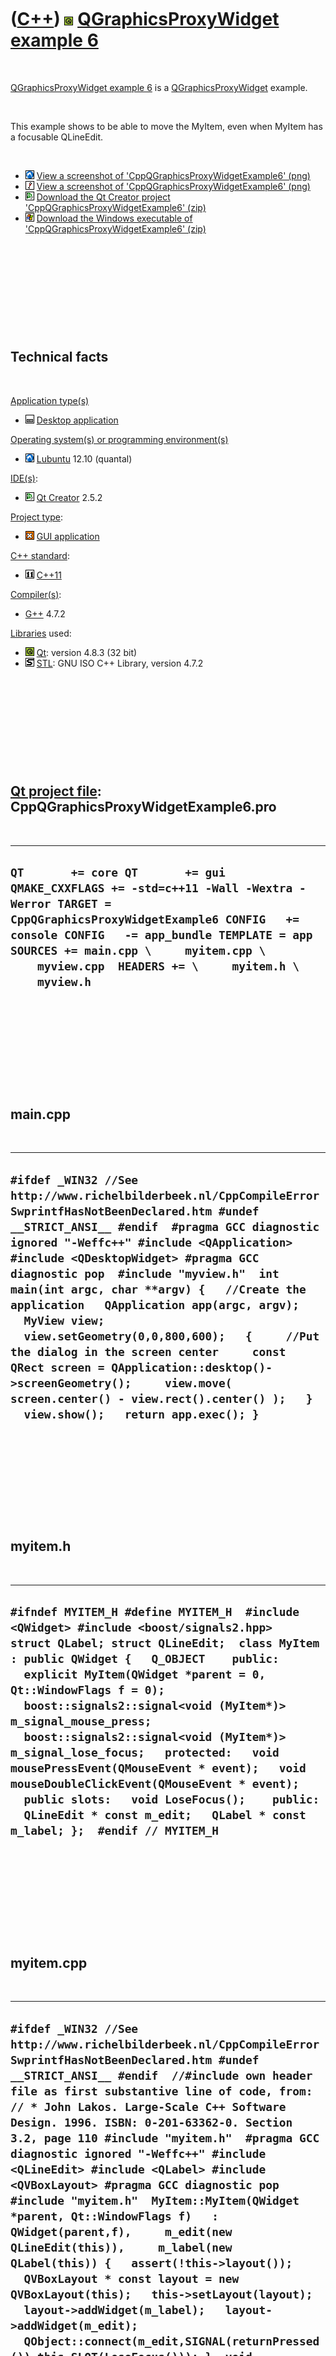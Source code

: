 



 

 

 

 

 

([C++](Cpp.htm)) ![Qt](PicQt.png) [QGraphicsProxyWidget example 6](CppQGraphicsProxyWidgetExample6.htm)
=======================================================================================================

 

[QGraphicsProxyWidget example 6](CppQGraphicsProxyWidgetExample6.htm) is
a [QGraphicsProxyWidget](CppQGraphicsProxyWidget.htm) example.

 

This example shows to be able to move the MyItem, even when MyItem has a
focusable QLineEdit.

 

-   ![Lubuntu](PicLubuntu.png) [View a screenshot of
    'CppQGraphicsProxyWidgetExample6' (png)](CppQGraphicsProxyWidgetExample6.png)
-   ![Wine](PicWine.png) [View a screenshot of
    'CppQGraphicsProxyWidgetExample6' (png)](CppQGraphicsProxyWidgetExample6Wine.png)
-   ![Qt Creator](PicQtCreator.png) [Download the Qt Creator project
    'CppQGraphicsProxyWidgetExample6' (zip)](CppQGraphicsProxyWidgetExample6.zip)
-   ![Windows](PicWindows.png) [Download the Windows executable of
    'CppQGraphicsProxyWidgetExample6' (zip)](CppQGraphicsProxyWidgetExample6Exe.zip)

 

 

 

 

 

Technical facts
---------------

 

[Application type(s)](CppApplication.htm)

-   ![Desktop](PicDesktop.png) [Desktop
    application](CppDesktopApplication.htm)

[Operating system(s) or programming environment(s)](CppOs.htm)

-   ![Lubuntu](PicLubuntu.png) [Lubuntu](CppLubuntu.htm) 12.10 (quantal)

[IDE(s)](CppIde.htm):

-   ![Qt Creator](PicQtCreator.png) [Qt Creator](CppQtCreator.htm) 2.5.2

[Project type](CppQtProjectType.htm):

-   ![GUI](PicGui.png) [GUI application](CppGuiApplication.htm)

[C++ standard](CppStandard.htm):

-   ![C++11](PicCpp11.png) [C++11](Cpp11.htm)

[Compiler(s)](CppCompiler.htm):

-   [G++](CppGpp.htm) 4.7.2

[Libraries](CppLibrary.htm) used:

-   ![Qt](PicQt.png) [Qt](CppQt.htm): version 4.8.3 (32 bit)
-   ![STL](PicStl.png) [STL](CppStl.htm): GNU ISO C++ Library, version
    4.7.2

 

 

 

 

 

[Qt project file](CppQtProjectFile.htm): CppQGraphicsProxyWidgetExample6.pro
----------------------------------------------------------------------------

 

  --------------------------------------------------------------------------------------------------------------------------------------------------------------------------------------------------------------------------------------------------------------------------------------------
  ` QT       += core QT       += gui QMAKE_CXXFLAGS += -std=c++11 -Wall -Wextra -Werror TARGET = CppQGraphicsProxyWidgetExample6 CONFIG   += console CONFIG   -= app_bundle TEMPLATE = app SOURCES += main.cpp \     myitem.cpp \     myview.cpp  HEADERS += \     myitem.h \     myview.h `
  --------------------------------------------------------------------------------------------------------------------------------------------------------------------------------------------------------------------------------------------------------------------------------------------

 

 

 

 

 

main.cpp
--------

 

  ----------------------------------------------------------------------------------------------------------------------------------------------------------------------------------------------------------------------------------------------------------------------------------------------------------------------------------------------------------------------------------------------------------------------------------------------------------------------------------------------------------------------------------------------------------------------------------------------------------------------------------------------------
  ` #ifdef _WIN32 //See http://www.richelbilderbeek.nl/CppCompileErrorSwprintfHasNotBeenDeclared.htm #undef __STRICT_ANSI__ #endif  #pragma GCC diagnostic ignored "-Weffc++" #include <QApplication> #include <QDesktopWidget> #pragma GCC diagnostic pop  #include "myview.h"  int main(int argc, char **argv) {   //Create the application   QApplication app(argc, argv);   MyView view;   view.setGeometry(0,0,800,600);   {     //Put the dialog in the screen center     const QRect screen = QApplication::desktop()->screenGeometry();     view.move( screen.center() - view.rect().center() );   }   view.show();   return app.exec(); } `
  ----------------------------------------------------------------------------------------------------------------------------------------------------------------------------------------------------------------------------------------------------------------------------------------------------------------------------------------------------------------------------------------------------------------------------------------------------------------------------------------------------------------------------------------------------------------------------------------------------------------------------------------------------

 

 

 

 

 

myitem.h
--------

 

  -------------------------------------------------------------------------------------------------------------------------------------------------------------------------------------------------------------------------------------------------------------------------------------------------------------------------------------------------------------------------------------------------------------------------------------------------------------------------------------------------------------------------------------------------------------------------------------------------------------------------
  ` #ifndef MYITEM_H #define MYITEM_H  #include <QWidget> #include <boost/signals2.hpp>  struct QLabel; struct QLineEdit;  class MyItem : public QWidget {   Q_OBJECT    public:   explicit MyItem(QWidget *parent = 0, Qt::WindowFlags f = 0);   boost::signals2::signal<void (MyItem*)> m_signal_mouse_press;   boost::signals2::signal<void (MyItem*)> m_signal_lose_focus;   protected:   void mousePressEvent(QMouseEvent * event);   void mouseDoubleClickEvent(QMouseEvent * event);   public slots:   void LoseFocus();    public:   QLineEdit * const m_edit;   QLabel * const m_label; };  #endif // MYITEM_H `
  -------------------------------------------------------------------------------------------------------------------------------------------------------------------------------------------------------------------------------------------------------------------------------------------------------------------------------------------------------------------------------------------------------------------------------------------------------------------------------------------------------------------------------------------------------------------------------------------------------------------------

 

 

 

 

 

myitem.cpp
----------

 

  ----------------------------------------------------------------------------------------------------------------------------------------------------------------------------------------------------------------------------------------------------------------------------------------------------------------------------------------------------------------------------------------------------------------------------------------------------------------------------------------------------------------------------------------------------------------------------------------------------------------------------------------------------------------------------------------------------------------------------------------------------------------------------------------------------------------------------------------------------------------------------------------------------------------------------------------------------------------------------------------------------------------------------------------------------------------------------------------------------------------------------------------------------------------------------------------------------------------------------------------------------------------------------------------
  ` #ifdef _WIN32 //See http://www.richelbilderbeek.nl/CppCompileErrorSwprintfHasNotBeenDeclared.htm #undef __STRICT_ANSI__ #endif  //#include own header file as first substantive line of code, from: // * John Lakos. Large-Scale C++ Software Design. 1996. ISBN: 0-201-63362-0. Section 3.2, page 110 #include "myitem.h"  #pragma GCC diagnostic ignored "-Weffc++" #include <QLineEdit> #include <QLabel> #include <QVBoxLayout> #pragma GCC diagnostic pop  #include "myitem.h"  MyItem::MyItem(QWidget *parent, Qt::WindowFlags f)   : QWidget(parent,f),     m_edit(new QLineEdit(this)),     m_label(new QLabel(this)) {   assert(!this->layout());   QVBoxLayout * const layout = new QVBoxLayout(this);   this->setLayout(layout);   layout->addWidget(m_label);   layout->addWidget(m_edit);   QObject::connect(m_edit,SIGNAL(returnPressed()),this,SLOT(LoseFocus())); }  void MyItem::LoseFocus() {   //Really get rid of the focus   this->clearFocus();   this->setEnabled(false);   m_signal_lose_focus(this);   //Enable the item again   this->setEnabled(true); }  void MyItem::mousePressEvent(QMouseEvent * event) {   m_signal_mouse_press(this);   QWidget::mousePressEvent(event); }   void MyItem::mouseDoubleClickEvent(QMouseEvent *) {   LoseFocus(); } `
  ----------------------------------------------------------------------------------------------------------------------------------------------------------------------------------------------------------------------------------------------------------------------------------------------------------------------------------------------------------------------------------------------------------------------------------------------------------------------------------------------------------------------------------------------------------------------------------------------------------------------------------------------------------------------------------------------------------------------------------------------------------------------------------------------------------------------------------------------------------------------------------------------------------------------------------------------------------------------------------------------------------------------------------------------------------------------------------------------------------------------------------------------------------------------------------------------------------------------------------------------------------------------------------------

 

 

 

 

 

myview.h
--------

 

  -------------------------------------------------------------------------------------------------------------------------------------------------------------------------------------------------------------------------------------------------------------------------------------------------------------------------------------------------------------------------------------------------------------------------------------------------------------------------------------------------------------------------------------------------------------------------------------------------------------------------------
  ` #ifndef MYVIEW_H #define MYVIEW_H  #include <QGraphicsView>   #include "myitem.h"  struct MyItem; struct QGraphicsScene;  class MyView : public QGraphicsView {   Q_OBJECT    public:   explicit MyView(QWidget *parent = 0);    protected:   void mouseMoveEvent(QMouseEvent *event);   void mouseReleaseEvent(QMouseEvent *);    private:   QGraphicsScene * const m_scene;   MyItem * m_drag_item;   std::map<MyItem *,QGraphicsProxyWidget *> m_m;    //My own added method   void OnMousePress(MyItem * item);   //An item wants to get rid of its focus   void OnItemNoFocus(MyItem * item); };  #endif // MYVIEW_H `
  -------------------------------------------------------------------------------------------------------------------------------------------------------------------------------------------------------------------------------------------------------------------------------------------------------------------------------------------------------------------------------------------------------------------------------------------------------------------------------------------------------------------------------------------------------------------------------------------------------------------------------

 

 

 

 

 

myview.cpp
----------

 

  ----------------------------------------------------------------------------------------------------------------------------------------------------------------------------------------------------------------------------------------------------------------------------------------------------------------------------------------------------------------------------------------------------------------------------------------------------------------------------------------------------------------------------------------------------------------------------------------------------------------------------------------------------------------------------------------------------------------------------------------------------------------------------------------------------------------------------------------------------------------------------------------------------------------------------------------------------------------------------------------------------------------------------------------------------------------------------------------------------------------------------------------------------------------------------------------------------------------------------------------------------------------------------------------------------------------------------------------------------------------------------------------------------------------------------------------------------------------------------------------------------------------------------------------------------------------------------------------------------------------------------------------------------------------------------------------------------------------------------------------------------------------------------------------------------------------------------------------------------------------------------------------------------------------------------------------------------------------------------------------------------------------------------------------------------------------------------------------------------------------------------------------------------------------------------------------------------------------------------------------------------------------------------------------------------------------------------------------------------------------------------------------------------------------------------------------------------------------------------------------------------------------------------------------------------------------------------------------------------------------------------------------------------------------------------------------------------------------------------------------------------------------------------------------------------------------
  ` #ifdef _WIN32 //See http://www.richelbilderbeek.nl/CppCompileErrorSwprintfHasNotBeenDeclared.htm #undef __STRICT_ANSI__ #endif  //#include own header file as first substantive line of code, from: // * John Lakos. Large-Scale C++ Software Design. 1996. ISBN: 0-201-63362-0. Section 3.2, page 110 #include "myview.h"   #include <cassert> #include <cmath>  #pragma GCC diagnostic ignored "-Weffc++" #include <QGraphicsProxyWidget> #include <QGraphicsScene> #include <QLabel> #include <QLineEdit> #include <QDialog> #include <QGraphicsSceneMouseEvent> #pragma GCC diagnostic pop   MyView::MyView(QWidget *parent)   : QGraphicsView(parent),     m_scene(new QGraphicsScene(this)),     m_drag_item(nullptr) {   this->setScene(m_scene);   //Create the QLineEdit instances   const int sz = 10;   std::vector<QGraphicsProxyWidget *> proxies;   for (int i=0; i!=sz; ++i)   {     MyItem * const item = new MyItem;     item->setGeometry(0,0,100,22);     item->m_label->setText(QString("#") + QString::number(i));     item->m_edit->setText(QString("Text ") + QString::number(i));     item->m_signal_mouse_press.connect(       boost::bind(         &MyView::OnMousePress,         this,_1)); //_1 because the signal contains an argument     item->m_signal_lose_focus.connect(       boost::bind(         &MyView::OnItemNoFocus,         this,_1)); //_1 because the signal contains an argument     //Add the QWidget and obtain its proxy     QGraphicsProxyWidget * const proxy = m_scene->addWidget(item);     proxies.push_back(proxy);     m_m[item] = proxy;   }    const double ray = 200.0; //pixels   for (int i=0; i!=sz; ++i)   {     const double angle = 2.0 * M_PI * static_cast<double>(i) / static_cast<double>(sz);     const int x = static_cast<int>(0.0 + (std::sin(angle) * ray));     const int y = static_cast<int>(0.0 - (std::cos(angle) * ray));     QGraphicsProxyWidget * const proxy = proxies[i];     proxy->setRotation(angle * 360.0 / (2.0 * M_PI));     proxy->setPos(x,y);     proxy->setFlag(QGraphicsItem::ItemIsMovable,true); //No need to set this flag   } }  void MyView::OnMousePress(MyItem * item) {   assert(item);   m_drag_item = item;   //item->m_edit->setText("Gotcha!"); }  void MyView::OnItemNoFocus(MyItem * item) {   assert(item);   //item->m_edit->setText("Lost focus");   this->setFocus();   m_drag_item = nullptr;   assert(!m_drag_item); }  void MyView::mouseMoveEvent(QMouseEvent *event) {   if (m_drag_item)   {     //Convert the position clicked to the QGraphicsView coordinat     const QPointF p = this->mapToScene(event->pos());     //Let the item follow the mouse cursor     m_m[m_drag_item]->setPos(p);   } }  void MyView::mouseReleaseEvent(QMouseEvent *) {   m_drag_item = nullptr; } `
  ----------------------------------------------------------------------------------------------------------------------------------------------------------------------------------------------------------------------------------------------------------------------------------------------------------------------------------------------------------------------------------------------------------------------------------------------------------------------------------------------------------------------------------------------------------------------------------------------------------------------------------------------------------------------------------------------------------------------------------------------------------------------------------------------------------------------------------------------------------------------------------------------------------------------------------------------------------------------------------------------------------------------------------------------------------------------------------------------------------------------------------------------------------------------------------------------------------------------------------------------------------------------------------------------------------------------------------------------------------------------------------------------------------------------------------------------------------------------------------------------------------------------------------------------------------------------------------------------------------------------------------------------------------------------------------------------------------------------------------------------------------------------------------------------------------------------------------------------------------------------------------------------------------------------------------------------------------------------------------------------------------------------------------------------------------------------------------------------------------------------------------------------------------------------------------------------------------------------------------------------------------------------------------------------------------------------------------------------------------------------------------------------------------------------------------------------------------------------------------------------------------------------------------------------------------------------------------------------------------------------------------------------------------------------------------------------------------------------------------------------------------------------------------------------------------------

 

 

 

 

 

crosscompiletowindows.sh
------------------------

 

  ----------------------------------------------------------------------------------------------------------------------------------------------------------------------------------------------------------------------------------------------------------------------------
  ` #!/bin/sh #From http://richelbilderbeek.nl/CppQtCrosscompileToWindowsExample15.htm  echo "Cross compiling to Windows"  echo "1/2: Creating Windows makefile" i686-pc-mingw32-qmake CppQGraphicsProxyWidgetExample6.pro  echo "2/2: making makefile"  make  echo "Done" `
  ----------------------------------------------------------------------------------------------------------------------------------------------------------------------------------------------------------------------------------------------------------------------------

 

 

 

 

 





 




This page has been created by the [tool](Tools.htm)
[CodeToHtml](ToolCodeToHtml.htm)
